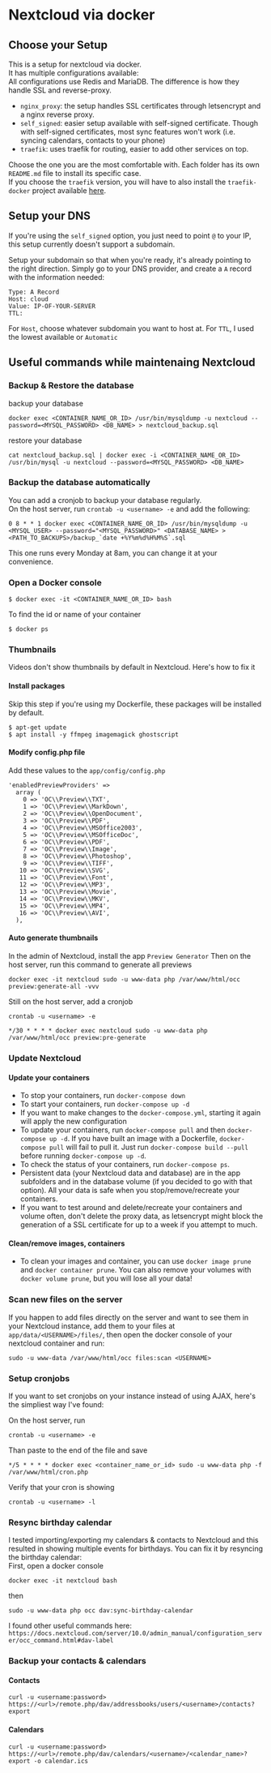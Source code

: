 # Nextcloud via docker

## Choose your Setup

This is a setup for nextcloud via docker.  
It has multiple configurations available:  
All configurations use Redis and MariaDB. The difference is how they handle SSL and reverse-proxy.

- `nginx_proxy`: the setup handles SSL certificates through letsencrypt and a nginx reverse proxy.
- `self_signed`: easier setup available with self-signed certificate. Though with self-signed certificates, most sync features won't work (i.e. syncing calendars, contacts to your phone)
- `traefik`: uses traefik for routing, easier to add other services on top.

Choose the one you are the most comfortable with. Each folder has its own `README.md` file to install its specific case.  
If you choose the `traefik` version, you will have to also install the `traefik-docker` project available [here](https://github.com/m1rkwood/traefik-docker).

## Setup your DNS

If you're using the `self_signed` option, you just need to point `@` to your IP, this setup currently doesn't support a subdomain.

Setup your subdomain so that when you're ready, it's already pointing to the right direction. Simply go to your DNS provider, and create a `A` record with the information needed:

```
Type: A Record
Host: cloud
Value: IP-OF-YOUR-SERVER
TTL:
```

For `Host`, choose whatever subdomain you want to host at.
For `TTL`, I used the lowest available or `Automatic`

## Useful commands while maintenaing Nextcloud

### Backup & Restore the database

backup your database

```
docker exec <CONTAINER_NAME_OR_ID> /usr/bin/mysqldump -u nextcloud --password=<MYSQL_PASSWORD> <DB_NAME> > nextcloud_backup.sql
```

restore your database

```
cat nextcloud_backup.sql | docker exec -i <CONTAINER_NAME_OR_ID> /usr/bin/mysql -u nextcloud --password=<MYSQL_PASSWORD> <DB_NAME>
```

### Backup the database automatically

You can add a cronjob to backup your database regularly.  
On the host server, run `crontab -u <username> -e` and add the following:

```
0 8 * * 1 docker exec <CONTAINER_NAME_OR_ID> /usr/bin/mysqldump -u <MYSQL_USER> --password="<MYSQL_PASSWORD>" <DATABASE_NAME> > <PATH_TO_BACKUPS>/backup_`date +%Y%m%d%H%M%S`.sql
```

This one runs every Monday at 8am, you can change it at your convenience.

### Open a Docker console

```
$ docker exec -it <CONTAINER_NAME_OR_ID> bash
```

To find the id or name of your container

```
$ docker ps
```

### Thumbnails

Videos don't show thumbnails by default in Nextcloud. Here's how to fix it

#### Install packages

Skip this step if you're using my Dockerfile, these packages will be installed by default.

```
$ apt-get update
$ apt install -y ffmpeg imagemagick ghostscript
```

#### Modify config.php file

Add these values to the `app/config/config.php`

```
'enabledPreviewProviders' =>
  array (
    0 => 'OC\\Preview\\TXT',
    1 => 'OC\\Preview\\MarkDown',
    2 => 'OC\\Preview\\OpenDocument',
    3 => 'OC\\Preview\\PDF',
    4 => 'OC\\Preview\\MSOffice2003',
    5 => 'OC\\Preview\\MSOfficeDoc',
    6 => 'OC\\Preview\\PDF',
    7 => 'OC\\Preview\\Image',
    8 => 'OC\\Preview\\Photoshop',
    9 => 'OC\\Preview\\TIFF',
   10 => 'OC\\Preview\\SVG',
   11 => 'OC\\Preview\\Font',
   12 => 'OC\\Preview\\MP3',
   13 => 'OC\\Preview\\Movie',
   14 => 'OC\\Preview\\MKV',
   15 => 'OC\\Preview\\MP4',
   16 => 'OC\\Preview\\AVI',
  ),
```

#### Auto generate thumbnails

In the admin of Nextcloud, install the app `Preview Generator`
Then on the host server, run this command to generate all previews

```
docker exec -it nextcloud sudo -u www-data php /var/www/html/occ preview:generate-all -vvv
```

Still on the host server, add a cronjob

```
crontab -u <username> -e
```

```
*/30 * * * * docker exec nextcloud sudo -u www-data php /var/www/html/occ preview:pre-generate
```

### Update Nextcloud

#### Update your containers

- To stop your containers, run `docker-compose down`
- To start your containers, run `docker-compose up -d`
- If you want to make changes to the `docker-compose.yml`, starting it again will apply the new configuration
- To update your containers, run `docker-compose pull` and then `docker-compose up -d`. If you have built an image with a Dockerfile, `docker-compose pull` will fail to pull it. Just run `docker-compose build --pull` before running `docker-compose up -d`.
- To check the status of your containers, run `docker-compose ps`.
- Persistent data (your Nextcloud data and database) are in the app subfolders and in the database volume (if you decided to go with that option). All your data is safe when you stop/remove/recreate your containers.
- If you want to test around and delete/recreate your containers and volume often, don't delete the proxy data, as letsencrypt might block the generation of a SSL certificate for up to a week if you attempt to much.

#### Clean/remove images, containers

- To clean your images and container, you can use `docker image prune` and `docker container prune`. You can also remove your volumes with `docker volume prune`, but you will lose all your data!

### Scan new files on the server

If you happen to add files directly on the server and want to see them in your Nextcloud instance, add them to your files at `app/data/<USERNAME>/files/`, then open the docker console of your nextcloud container and run:

```
sudo -u www-data /var/www/html/occ files:scan <USERNAME>
```

### Setup cronjobs

If you want to set cronjobs on your instance instead of using AJAX, here's the simpliest way I've found:

On the host server, run

```
crontab -u <username> -e
```

Than paste to the end of the file and save

```
*/5 * * * * docker exec <container_name_or_id> sudo -u www-data php -f /var/www/html/cron.php
```

Verify that your cron is showing

```
crontab -u <username> -l
```

### Resync birthday calendar

I tested importing/exporting my calendars & contacts to Nextcloud and this resulted in showing multiple events for birthdays. You can fix it by resyncing the birthday calendar:  
First, open a docker console

```
docker exec -it nextcloud bash
```

then

```
sudo -u www-data php occ dav:sync-birthday-calendar
```

I found other useful commands here:
`https://docs.nextcloud.com/server/10.0/admin_manual/configuration_server/occ_command.html#dav-label`

### Backup your contacts & calendars

#### Contacts

```
curl -u <username:password> https://<url>/remote.php/dav/addressbooks/users/<username>/contacts?export
```

#### Calendars

```
curl -u <username:password> https://<url>/remote.php/dav/calendars/<username>/<calendar_name>?export -o calendar.ics
```
